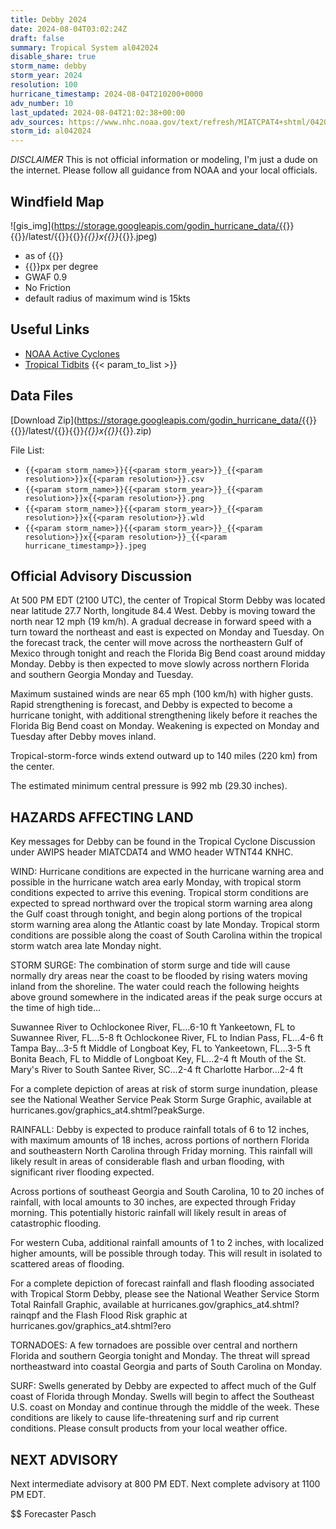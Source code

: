 ```yaml
---
title: Debby 2024
date: 2024-08-04T03:02:24Z
draft: false
summary: Tropical System al042024
disable_share: true
storm_name: debby
storm_year: 2024
resolution: 100
hurricane_timestamp: 2024-08-04T210200+0000
adv_number: 10
last_updated: 2024-08-04T21:02:38+00:00
adv_sources: https://www.nhc.noaa.gov/text/refresh/MIATCPAT4+shtml/042051.shtml;https://www.nhc.noaa.gov/refresh/graphics_at4+shtml/154938.shtml?cone
storm_id: al042024
---
```

*DISCLAIMER* This is not official information or modeling, I'm just a dude on the internet.  Please follow all guidance from NOAA and your local officials.

## Windfield Map
![gis_img](https://storage.googleapis.com/godin_hurricane_data/{{<param storm_name>}}{{<param storm_year>}}/latest/{{<param storm_name>}}{{<param storm_year>}}_{{<param resolution>}}x{{<param resolution>}}_{{<param hurricane_timestamp>}}.jpeg)

- as of {{<param last_updated>}}
- {{<param resolution>}}px per degree
- GWAF 0.9
- No Friction
- default radius of maximum wind is 15kts

## Useful Links
- [NOAA Active Cyclones](https://www.nhc.noaa.gov/)
- [Tropical Tidbits](https://www.tropicaltidbits.com/storminfo/)
{{< param_to_list >}}

## Data Files
[Download Zip](https://storage.googleapis.com/godin_hurricane_data/{{<param storm_name>}}{{<param storm_year>}}/latest/{{<param storm_name>}}{{<param storm_year>}}_{{<param resolution>}}x{{<param resolution>}}_{{<param hurricane_timestamp>}}.zip)

File List:
- `{{<param storm_name>}}{{<param storm_year>}}_{{<param resolution>}}x{{<param resolution>}}.csv`
- `{{<param storm_name>}}{{<param storm_year>}}_{{<param resolution>}}x{{<param resolution>}}.png`
- `{{<param storm_name>}}{{<param storm_year>}}_{{<param resolution>}}x{{<param resolution>}}.wld`
- `{{<param storm_name>}}{{<param storm_year>}}_{{<param resolution>}}x{{<param resolution>}}_{{<param hurricane_timestamp>}}.jpeg`


## Official Advisory Discussion
At 500 PM EDT (2100 UTC), the center of Tropical Storm Debby was
located near latitude 27.7 North, longitude 84.4 West.  Debby is
moving toward the north near 12 mph (19 km/h).  A gradual decrease 
in forward speed with a turn toward the northeast and east is 
expected on Monday and Tuesday.  On the forecast track, the center 
will move across the northeastern Gulf of Mexico through tonight and 
reach the Florida Big Bend coast around midday Monday.  Debby is 
then expected to move slowly across northern Florida and southern 
Georgia Monday and Tuesday.
 
Maximum sustained winds are near 65 mph (100 km/h) with higher
gusts.  Rapid strengthening is forecast, and Debby is expected to
become a hurricane tonight, with additional strengthening likely 
before it reaches the Florida Big Bend coast on Monday.  Weakening 
is expected on Monday and Tuesday after Debby moves inland.
 
Tropical-storm-force winds extend outward up to 140 miles (220 km)
from the center.
 
The estimated minimum central pressure is 992 mb (29.30 inches).
 
 
HAZARDS AFFECTING LAND
----------------------
Key messages for Debby can be found in the Tropical Cyclone
Discussion under AWIPS header MIATCDAT4 and WMO header WTNT44 KNHC.
 
WIND: Hurricane conditions are expected in the hurricane warning 
area and possible in the hurricane watch area early Monday, with 
tropical storm conditions expected to arrive this evening. Tropical 
storm conditions are expected to spread northward over the tropical 
storm warning area along the Gulf coast through tonight, and begin 
along portions of the tropical storm warning area along the Atlantic 
coast by late Monday. Tropical storm conditions are possible along 
the coast of South Carolina within the tropical storm watch area 
late Monday night.
 
STORM SURGE: The combination of storm surge and tide will cause
normally dry areas near the coast to be flooded by rising waters
moving inland from the shoreline. The water could reach the
following heights above ground somewhere in the indicated areas if
the peak surge occurs at the time of high tide...
 
Suwannee River to Ochlockonee River, FL...6-10 ft
Yankeetown, FL to Suwannee River, FL...5-8 ft
Ochlockonee River, FL to Indian Pass, FL...4-6 ft
Tampa Bay...3-5 ft
Middle of Longboat Key, FL to Yankeetown, FL...3-5 ft
Bonita Beach, FL to Middle of Longboat Key, FL...2-4 ft
Mouth of the St. Mary's River to South Santee River, SC...2-4 ft
Charlotte Harbor...2-4 ft
 
For a complete depiction of areas at risk of storm surge inundation,
please see the National Weather Service Peak Storm Surge Graphic,
available at hurricanes.gov/graphics_at4.shtml?peakSurge.
 
RAINFALL: Debby is expected to produce rainfall totals of 6 to 12 
inches, with maximum amounts of 18 inches, across portions of 
northern Florida and southeastern North Carolina through Friday 
morning.  This rainfall will likely result in areas of considerable 
flash and urban flooding, with significant river flooding expected. 

Across portions of southeast Georgia and South Carolina, 10 to 20 
inches of rainfall, with local amounts to 30 inches, are expected 
through Friday morning.  This potentially historic rainfall will 
likely result in areas of catastrophic flooding.

For western Cuba, additional rainfall amounts of 1 to 2 inches, with 
localized higher amounts, will be possible through today. This will 
result in isolated to scattered areas of flooding.
 
For a complete depiction of forecast rainfall and flash flooding
associated with Tropical Storm Debby, please see the National
Weather Service Storm Total Rainfall Graphic, available at
hurricanes.gov/graphics_at4.shtml?rainqpf and the Flash Flood Risk
graphic at hurricanes.gov/graphics_at4.shtml?ero
 
TORNADOES: A few tornadoes are possible over central and northern
Florida and southern Georgia tonight and Monday.  The threat will
spread northeastward into coastal Georgia and parts of South
Carolina on Monday.
 
SURF:  Swells generated by Debby are expected to affect much of the
Gulf coast of Florida through Monday.  Swells will begin to affect
the Southeast U.S. coast on Monday and continue through the middle
of the week. These conditions are likely to cause life-threatening
surf and rip current conditions. Please consult products from your
local weather office.
 
 
NEXT ADVISORY
-------------
Next intermediate advisory at 800 PM EDT.
Next complete advisory at 1100 PM EDT.
 
$$
Forecaster Pasch